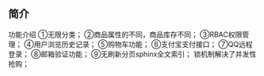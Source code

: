 ﻿## 简介
功能介绍
①无限分类；
②商品属性的不同，商品库存不同；
③RBAC权限管理；
④用户浏览历史记录；
⑤购物车功能；
⑥支付宝支付接口；
⑦QQ远程登录；
⑧邮箱验证功能；
⑨无刷新分页sphinx全文索引；
锁机制解决了并发性抢购；